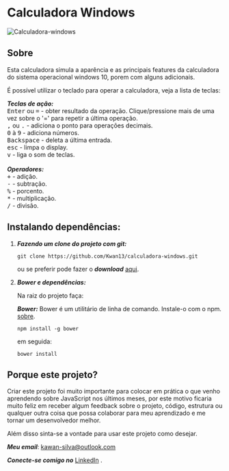 # Calculadora Windows
![Calculadora-windows](https://i.imgur.com/ffG1hqT.png)

## Sobre
Esta calculadora simula a aparência e as principais features da calculadora do sistema operacional windows 10, porem com alguns adicionais.

É possível utilizar o teclado para operar a calculadora, veja a lista de teclas:

__*Teclas de ação:*__
<br>
<kbd>Enter</kbd> ou <kbd>=</kbd> - obter resultado da operação. Clique/pressione mais de uma vez sobre o '=' para repetir a última operação.<br>
<kbd>,</kbd> ou <kbd>.</kbd> - adiciona o ponto para operações decimais.<br>
<kbd>0</kbd> à <kbd>9</kbd> - adiciona números.<br>
<kbd>Backspace</kbd> - deleta a última entrada.<br>
<kbd>esc</kbd> - limpa o display.<br>
<kbd>v</kbd> - liga o som de teclas.<br>
<br>
__*Operadores:*__
<br>
<kbd>+</kbd> - adição.<br>
<kbd>-</kbd> - subtração.<br>
<kbd>%</kbd> - porcento.<br>
<kbd>*</kbd> - multiplicação.<br>
<kbd>/</kbd> - divisão.<br>

## Instalando dependências:

1. **_Fazendo um clone do projeto com git:_**
	```
	git clone https://github.com/Kwan13/calculadora-windows.git   
	```
	ou se preferir pode fazer o **_download_**  [aqui](https://github.com/Kwan13/calculadora-windows/archive/master.zip).

2. **_Bower e dependências:_**

	Na raiz do projeto faça:

	_**Bower:**_ Bower é um utilitário de linha de comando. Instale-o com o npm. [sobre](https://bower.io/).

	```
	npm install -g bower
	```
    
	  em seguida:
	 ```
	bower install
	```


## Porque este projeto?
Criar este projeto foi muito importante para colocar em prática o que venho aprendendo sobre JavaScript nos últimos meses, por este motivo ficaria muito feliz em receber algum feedback sobre o projeto, código, estrutura ou qualquer outra coisa que possa colaborar para meu aprendizado e me tornar um desenvolvedor melhor.

Além disso sinta-se a vontade para usar este projeto como desejar.

_**Meu email**_:  [kawan-silva@outlook.com](mailto:kawan-silva@outlook.com)

_**Conecte-se comigo no**_  [LinkedIn](https://www.linkedin.com/in/kawansilva/)  .
  
